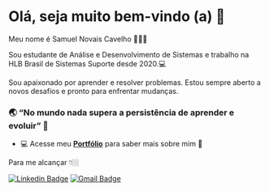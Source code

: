 # Olá, seja muito bem-vindo (a)  👋

Meu nome é Samuel Novais Cavelho 🧑🏽‍💻

Sou estudante de Análise e Desenvolvimento de Sistemas e trabalho na HLB Brasil de Sistemas Suporte desde 2020.💻

Sou apaixonado por aprender e resolver problemas. Estou sempre aberto a novos desafios e pronto para enfrentar mudanças.   

### 🌏 “No mundo nada supera a persistência de aprender e evoluir” 🚀  


- 💻 Acesse meu [**Portfólio**](https://www.linkedin.com/in/samuel-cavelho/)
 para saber mais sobre mim 🙂
 
Para me alcançar   👇🏼

[![Linkedin Badge](https://img.shields.io/badge/-LinkedIn-blue?style=flat-square&logo=Linkedin&logoColor=white&link=https://www.linkedin.com/in/samuel-cavelho/)](https://www.linkedin.com/in/samuel-cavelho/)
[![Gmail Badge](https://img.shields.io/badge/-samuel.novais247@gmail.com-darkgreen?style=flat-square&logo=Gmail&logoColor=white&link=mailto:samuel.novais247@gmail.com)](mailto:samuel.novais247@gmail.com)



<!--
**samuelnovaiscavelho/samuelnovaiscavelho** is a ✨ _special_ ✨ repository because its `README.md` (this file) appears on your GitHub profile.

Here are some ideas to get you started:

- 🔭 I’m currently working on ...
- 🌱 I’m currently learning ...
- 👯 I’m looking to collaborate on ...
- 🤔 I’m looking for help with ...
- 💬 Ask me about ...
- 📫 How to reach me: ...
- 😄 Pronouns: ...
- ⚡ Fun fact: ...
-->
